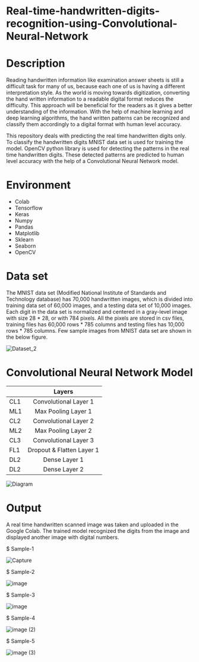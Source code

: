 # Real-time-handwritten-digits-recognition-using-Convolutional-Neural-Network

# Description
Reading handwritten information like examination answer sheets is still a difficult task for many of us, because each one of us is having a different interpretation style. As the world is moving towards digitization, converting the hand written information to a readable digital format reduces the difficulty. This approach will be beneficial for the readers as it gives a better understanding of the information. With the help of machine learning and deep learning algorithms, the hand written patterns can be recognized and classify them accordingly to a digital format with human level accuracy.

This repository deals with predicting the real time handwritten digits only. To classify the handwritten digits MNIST data set is used for training the model. OpenCV python library is used for detecting the patterns in the real time handwritten digits. These detected patterns are predicted to human level accuracy with the help of a Convolutional Neural Network model.

# Environment
* Colab
* Tensorflow
* Keras
* Numpy
* Pandas
* Matplotlib
* Sklearn
* Seaborn
* OpenCV

# Data set
The MNIST data set (Modified National Institute of Standards and Technology database) has 70,000 handwritten images, which is divided into training data set of 60,000 images, and a testing data set of 10,000 images. Each digit in the data set is normalized and centered in a gray-level image with size 28 * 28, or with 784 pixels. All the pixels are stored in csv files, training files has 60,000 rows * 785 columns and testing files has 10,000 rows * 785 columns. Few sample images from MNIST data set are shown in the below figure.

![Dataset_2](https://user-images.githubusercontent.com/83408384/116880542-c43a3c00-ac3f-11eb-85e0-a0c37f687222.png)

# Convolutional Neural Network Model 

|               | Layers                        | 
| ------------- |:-----------------------------:| 
| CL1           | Convolutional Layer 1         | 
| ML1           | Max Pooling Layer 1           |   
| CL2           | Convolutional Layer 2         | 
| ML2           | Max Pooling Layer 2           |  
| CL3           | Convolutional Layer 3         | 
| FL1           | Dropout & Flatten Layer 1     |   
| DL2           | Dense Layer 1                 | 
| DL2           | Dense Layer 2                 | 

![Diagram](https://user-images.githubusercontent.com/83408384/116879811-c51e9e00-ac3e-11eb-8397-f2f37c774aad.png)
 

# Output
A real time handwritten scanned image was taken and uploaded in the Google Colab.
The trained model recognized the digits from the image and displayed another image with digital numbers.

$ Sample-1

![Capture](https://user-images.githubusercontent.com/83408384/116871250-9d750900-ac31-11eb-8293-dbf662b2cc66.PNG)

$ Sample-2

![image](https://user-images.githubusercontent.com/83568778/156870393-031a8f91-f1fd-465d-aff7-721546c68613.png)

$ Sample-3

![image](https://user-images.githubusercontent.com/83568778/156870366-b85e808a-65a8-4528-b232-31f9118eb118.png)

$ Sample-4

![image (2)](https://user-images.githubusercontent.com/83568778/156870403-30c4005b-370e-4c07-950e-81f22d5014d4.png)

$ Sample-5

![image (3)](https://user-images.githubusercontent.com/83568778/156870435-b8566da4-f9b2-4bb9-922b-b1afa211a5d9.png)

